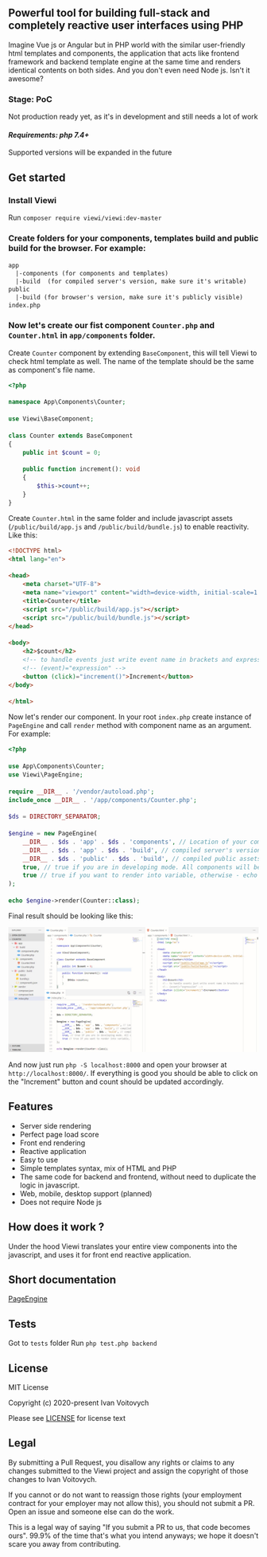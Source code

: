 ## Powerful tool for building full-stack and completely reactive user interfaces using PHP

Imagine Vue js or Angular but in PHP world with the similar user-friendly html templates and components, the application that acts like frontend framework and backend template engine at the same time and renders identical contents on both sides. And you don't even need Node js. Isn't it awesome?

### Stage: PoC

Not production ready yet, as it's in development and still needs a lot of work

#### *Requirements: php 7.4+*

Supported versions will be expanded  in the future

Get started
-----------

### Install Viewi

Run `composer require viewi/viewi:dev-master`

### Create folders for your components, templates build and public build for the browser. For example:

```
app
  |-components (for components and templates)
  |-build  (for compiled server's version, make sure it's writable)
public
  |-build (for browser's version, make sure it's publicly visible)
index.php
```

### Now let's create our fist component `Counter.php` and `Counter.html` in `app/components` folder.

Create `Counter` component by extending `BaseComponent`, this will tell Viewi to check html template as well. The name of the template should be the same as component's file name.

```php
<?php

namespace App\Components\Counter;

use Viewi\BaseComponent;

class Counter extends BaseComponent
{
    public int $count = 0;

    public function increment(): void
    {
        $this->count++;
    }
}

```

Create `Counter.html` in the same folder and include javascript assets (`/public/build/app.js` and `/public/build/bundle.js`) to enable reactivity. Like this:

```html
<!DOCTYPE html>
<html lang="en">

<head>
    <meta charset="UTF-8">
    <meta name="viewport" content="width=device-width, initial-scale=1.0">
    <title>Counter</title>
    <script src="/public/build/app.js"></script>
    <script src="/public/build/bundle.js"></script>
</head>

<body>
    <h2>$count</h2>
    <!-- to handle events just write event name in brackets and expression to execute -->
    <!-- (event)="expression" -->
    <button (click)="increment()">Increment</button>
</body>

</html>
```

Now let's render our component. In your root `index.php` create instance of `PageEngine` and call `render` method with component name as an argument. For example:

```php
<?php

use App\Components\Counter;
use Viewi\PageEngine;

require __DIR__ . '/vendor/autoload.php';
include_once __DIR__ . '/app/components/Counter.php';

$ds = DIRECTORY_SEPARATOR;

$engine = new PageEngine(
    __DIR__ . $ds . 'app' . $ds . 'components', // Location of your components
    __DIR__ . $ds . 'app' . $ds . 'build', // compiled server's version
    __DIR__ . $ds . 'public' . $ds . 'build', // compiled public assets (javascripts, etc.)
    true, // true if you are in developing mode. All components will be compiled as soon as the request occures
    true // true if you want to render into variable, otherwise - echo output
);

echo $engine->render(Counter::class);

```

Final result should be looking like this:

![VScode](images/counter-dev.jpg)

And now just run `php -S localhost:8000` and open your browser at `http://localhost:8000/`. If everything is good you should be able to click on the "Increment" button and count should be updated accordingly.

Features
----------------
- Server side rendering
- Perfect page load score
- Front end rendering
- Reactive application
- Easy to use
- Simple templates syntax, mix of HTML and PHP
- The same code for backend and frontend, without need to duplicate the logic in javascript.
- Web, mobile, desktop support (planned)
- Does not require Node js

## How does it work ?

Under the hood Viewi translates your entire view components into the javascript, and uses it for front end reactive application.

## Short documentation

[PageEngine](/doc/PageEngine.md)

## Tests

Got to `tests` folder
Run `php test.php backend`


License
--------

MIT License

Copyright (c) 2020-present Ivan Voitovych

Please see [LICENSE](/LICENSE) for license text


Legal
------

By submitting a Pull Request, you disallow any rights or claims to any changes submitted to the Viewi project and assign the copyright of those changes to Ivan Voitovych.

If you cannot or do not want to reassign those rights (your employment contract for your employer may not allow this), you should not submit a PR. Open an issue and someone else can do the work.

This is a legal way of saying "If you submit a PR to us, that code becomes ours". 99.9% of the time that's what you intend anyways; we hope it doesn't scare you away from contributing.
